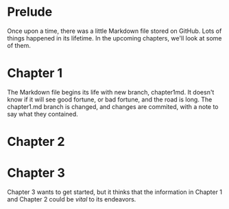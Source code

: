 # Prelude

Once upon a time, there was a little Markdown file stored on GitHub. Lots of things happened in its lifetime. In the upcoming chapters, we'll look at some of them. 

# Chapter 1
The Markdown file begins its life with new branch, chapter1md. It doesn't know if it will see good fortune, or bad fortune, and the road is long. The chapter1.md branch is changed, and changes are commited, with a note to say what they contained.  

# Chapter 2

# Chapter 3

Chapter 3 wants to get started, but it thinks that the information in Chapter 1 and Chapter 2 could be *vital* to its endeavors.  
